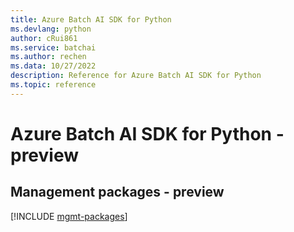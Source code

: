 ```yaml
---
title: Azure Batch AI SDK for Python
ms.devlang: python
author: cRui861
ms.service: batchai
ms.author: rechen
ms.data: 10/27/2022
description: Reference for Azure Batch AI SDK for Python
ms.topic: reference
---
```

# Azure Batch AI SDK for Python - preview

## Management packages - preview
[!INCLUDE [mgmt-packages](batch-ai-mgmt-index.md)]